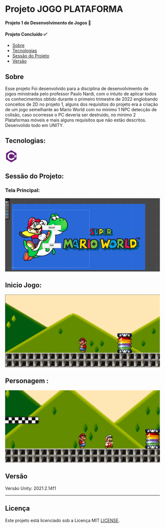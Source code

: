 <h1> Projeto JOGO PLATAFORMA </h1>
<p><b>Projeto 1 de Desenvolvimento de Jogos 🧮</b></p>


<h4> 
	Projeto Concluído ✅
</h4>

<ul>
 <li><a href="#sobre">Sobre</a></li>
 <li><a href="#tecnologias">Tecnologias</a></li> 
 <li><a href="#sessao">Sessão do Projeto</a></li>
 <li><a href="#version">Versão</a></li> 
</ul>

<h2 id="sobre">Sobre</h2>
<p>Esse projeto Foi desenvolvido para a disciplina de desenvolvimento de jogos ministrada pelo professor Paulo Nardi, com o intuito de aplicar todos os conhecimentos obtido durante o primeiro trimestre de 2022 englobando conceitos de 2D no projeto 1, alguns dos requisitos do projeto era a criação de um jogo semelhante ao Mario World com no minimo 1 NPC detecção de colisão, caso ocorresse o PC deveria ser destruido, no minimo 2 Plataformas móveis e mais alguns requisitos que não estão descritos.
Desenvolido todo em UNITY.</p>


<h2 id="tecnologias">Tecnologias:</h2>

<p>
  <img src="https://github.com/devicons/devicon/blob/master/icons/csharp/csharp-plain.svg" alt="VSCode" width="40" height="40"/><img                                                                                                                          
 
</p>

<h2 id="sessao">Sessão do Projeto:</h2>

<h3>Tela Principal:</h3>

![Começo](https://github.com/AlexDeSaran/Projeto_Plataforma/blob/main/img1.png)

<h2 id="sessao">Inicio Jogo:</h2>

![Começo](https://github.com/AlexDeSaran/Projeto_Plataforma/blob/main/img2.png)

<h2 id="sessao">Personagem :</h2>

![Começo](https://github.com/AlexDeSaran/Projeto_Plataforma/blob/main/img3.png)

<h2 id="version">Versão</h2>
Versão Unity: 2021.2.14f1

---

## Licença

Este projeto está licenciado sob a Licença MIT [LICENSE](LICENSE).

